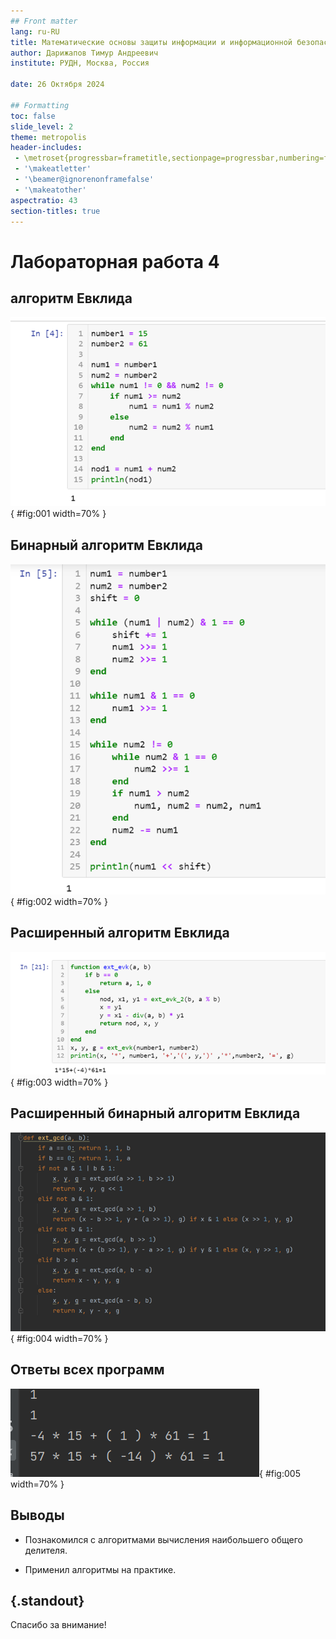 ```yaml
---
## Front matter
lang: ru-RU
title: Математические основы защиты информации и информационной безопасности
author: Дарижапов Тимур Андреевич
institute: РУДН, Москва, Россия

date: 26 Октября 2024

## Formatting
toc: false
slide_level: 2
theme: metropolis
header-includes: 
 - \metroset{progressbar=frametitle,sectionpage=progressbar,numbering=fraction}
 - '\makeatletter'
 - '\beamer@ignorenonframefalse'
 - '\makeatother'
aspectratio: 43
section-titles: true
---
```


# Лабораторная работа 4

## алгоритм Евклида

![Реализация программы](image/1.png){ #fig:001 width=70% }

## Бинарный алгоритм Евклида

![Реализация программы](image/2.png){ #fig:002 width=70% }

## Расширенный алгоритм Евклида

![Реализация программы](image/3.png){ #fig:003 width=70% }

## Расширенный бинарный алгоритм Евклида

![Реализация программы](image/4.png){ #fig:004 width=70% }

## Ответы всех программ

![Вывод программ](image/5.png){ #fig:005 width=70% }



## Выводы

- Познакомился с алгоритмами вычисления наибольшего общего делителя.

- Применил алгоритмы на практике.


## {.standout}

Спасибо за внимание!
